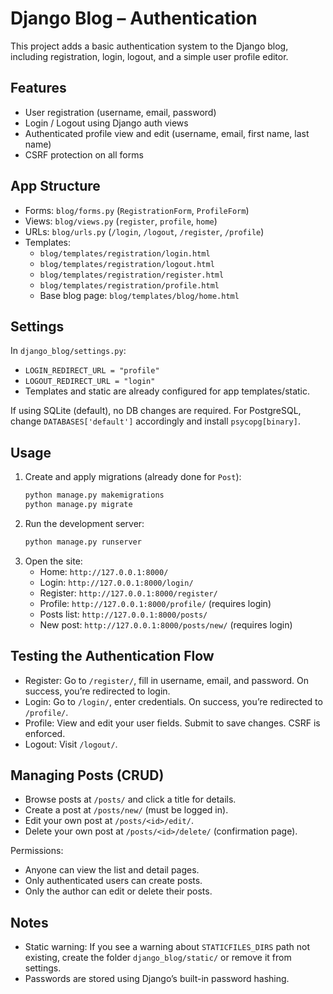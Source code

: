 # Django Blog – Authentication

This project adds a basic authentication system to the Django blog, including registration, login, logout, and a simple user profile editor.

## Features
- User registration (username, email, password)
- Login / Logout using Django auth views
- Authenticated profile view and edit (username, email, first name, last name)
- CSRF protection on all forms

## App Structure
- Forms: `blog/forms.py` (`RegistrationForm`, `ProfileForm`)
- Views: `blog/views.py` (`register`, `profile`, `home`)
- URLs: `blog/urls.py` (`/login`, `/logout`, `/register`, `/profile`)
- Templates:
  - `blog/templates/registration/login.html`
  - `blog/templates/registration/logout.html`
  - `blog/templates/registration/register.html`
  - `blog/templates/registration/profile.html`
  - Base blog page: `blog/templates/blog/home.html`

## Settings
In `django_blog/settings.py`:
- `LOGIN_REDIRECT_URL = "profile"`
- `LOGOUT_REDIRECT_URL = "login"`
- Templates and static are already configured for app templates/static.

If using SQLite (default), no DB changes are required. For PostgreSQL, change `DATABASES['default']` accordingly and install `psycopg[binary]`.

## Usage
1. Create and apply migrations (already done for `Post`):
   ```bash
   python manage.py makemigrations
   python manage.py migrate
   ```
2. Run the development server:
   ```bash
   python manage.py runserver
   ```
3. Open the site:
   - Home: `http://127.0.0.1:8000/`
   - Login: `http://127.0.0.1:8000/login/`
   - Register: `http://127.0.0.1:8000/register/`
   - Profile: `http://127.0.0.1:8000/profile/` (requires login)
   - Posts list: `http://127.0.0.1:8000/posts/`
   - New post: `http://127.0.0.1:8000/posts/new/` (requires login)

## Testing the Authentication Flow
- Register: Go to `/register/`, fill in username, email, and password. On success, you’re redirected to login.
- Login: Go to `/login/`, enter credentials. On success, you’re redirected to `/profile/`.
- Profile: View and edit your user fields. Submit to save changes. CSRF is enforced.
- Logout: Visit `/logout/`.

## Managing Posts (CRUD)
- Browse posts at `/posts/` and click a title for details.
- Create a post at `/posts/new/` (must be logged in).
- Edit your own post at `/posts/<id>/edit/`.
- Delete your own post at `/posts/<id>/delete/` (confirmation page).

Permissions:
- Anyone can view the list and detail pages.
- Only authenticated users can create posts.
- Only the author can edit or delete their posts.

## Notes
- Static warning: If you see a warning about `STATICFILES_DIRS` path not existing, create the folder `django_blog/static/` or remove it from settings.
- Passwords are stored using Django’s built-in password hashing.
